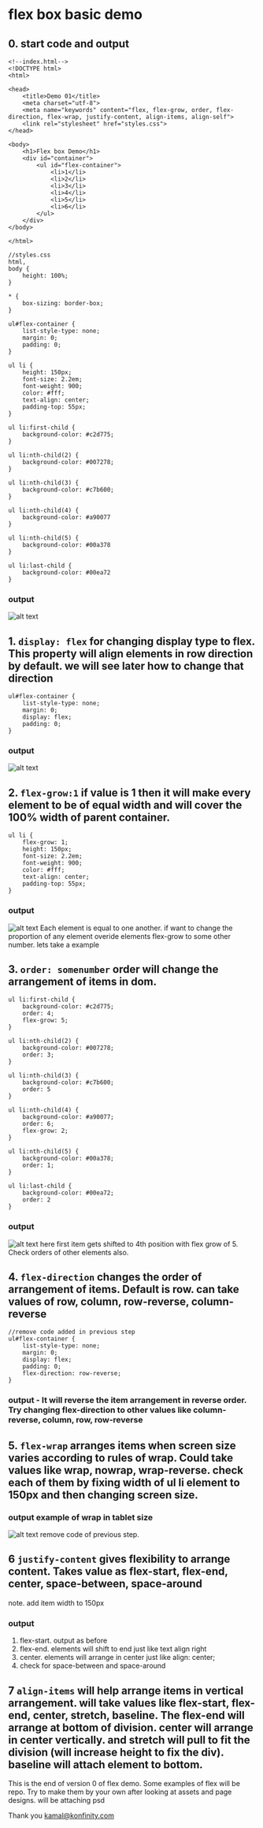 # flex box basic demo 
## 0. start code and output
```
<!--index.html-->
<!DOCTYPE html>
<html>

<head>
    <title>Demo 01</title>
    <meta charset="utf-8">
    <meta name="keywords" content="flex, flex-grow, order, flex-direction, flex-wrap, justify-content, align-items, align-self">
    <link rel="stylesheet" href="styles.css">
</head>

<body>
    <h1>Flex box Demo</h1>
    <div id="container">
        <ul id="flex-container">
            <li>1</li>
            <li>2</li>
            <li>3</li>
            <li>4</li>
            <li>5</li>
            <li>6</li>
        </ul>
    </div>
</body>

</html>
```
```
//styles.css
html,
body {
    height: 100%;
}

* {
    box-sizing: border-box;
}

ul#flex-container {
    list-style-type: none;
    margin: 0;
    padding: 0;
}

ul li {
    height: 150px;
    font-size: 2.2em;
    font-weight: 900;
    color: #fff;
    text-align: center;
    padding-top: 55px;
}

ul li:first-child {
    background-color: #c2d775;
}

ul li:nth-child(2) {
    background-color: #007278;
}

ul li:nth-child(3) {
    background-color: #c7b600;
}

ul li:nth-child(4) {
    background-color: #a90077
}

ul li:nth-child(5) {
    background-color: #00a378
}

ul li:last-child {
    background-color: #00ea72
}
```
### output
![alt text](assets/img00.png "image00")

## 1. `display: flex`  for changing display type to flex. This property will align elements in row direction by default. we will see later how to change that direction
```
ul#flex-container {
    list-style-type: none;
    margin: 0;
    display: flex;
    padding: 0;
}
```
### output
![alt text](assets/img01.png "img01")

## 2. `flex-grow:1` if value is 1 then it will make every element to be of equal width and will cover the 100% width of parent container. 
```
ul li {
    flex-grow: 1;
    height: 150px;
    font-size: 2.2em;
    font-weight: 900;
    color: #fff;
    text-align: center;
    padding-top: 55px;
}
```
### output
![alt text](assets/img02.png "img02")
Each element is equal to one another. if want to change the proportion of any element overide elements flex-grow to some other number. lets take a example

## 3. `order: somenumber` order will change the arrangement of items in dom. 
```
ul li:first-child {
    background-color: #c2d775;
    order: 4;
    flex-grow: 5;
}

ul li:nth-child(2) {
    background-color: #007278;
    order: 3;
}

ul li:nth-child(3) {
    background-color: #c7b600;
    order: 5
}

ul li:nth-child(4) {
    background-color: #a90077;
    order: 6;
    flex-grow: 2;
}

ul li:nth-child(5) {
    background-color: #00a378;
    order: 1;
}

ul li:last-child {
    background-color: #00ea72;
    order: 2
}
```
### output
![alt text](assets/img03.png "img03")
here first item gets shifted to 4th position with flex grow of 5. Check orders of other elements also.

## 4. `flex-direction` changes the order of arrangement of items. Default is row. can take values of row, column, row-reverse, column-reverse
```
//remove code added in previous step
ul#flex-container {
    list-style-type: none;
    margin: 0;
    display: flex;
    padding: 0;
    flex-direction: row-reverse;
}
```
### output - It will reverse the item arrangement in reverse order. Try changing flex-direction to other values like column-reverse, column, row, row-reverse

## 5. `flex-wrap` arranges items when screen size varies according to rules of wrap. Could take values like wrap, nowrap, wrap-reverse. check each of them by fixing width of ul li element to 150px and then changing screen size.

### output example of wrap in tablet size
![alt text](assets/img05.png "img05")
remove code of previous step.

## 6 `justify-content` gives flexibility to arrange content. Takes value as flex-start, flex-end, center, space-between, space-around
note. add item width to 150px

### output
1. flex-start. output as before
2. flex-end. elements will shift to end just like text align right
3. center. elements will arrange in center just like align: center;
4. check for space-between and space-around

## 7 `align-items` will help arrange items in vertical arrangement. will take values like flex-start, flex-end, center, stretch, baseline. The flex-end will arrange at bottom of division. center will arrange in center vertically. and stretch will pull to fit the division (will increase height to fix the div). baseline will attach element to bottom.
This is the end of version 0 of flex demo. Some examples of flex will be repo. Try to make them by your own after looking at assets and page designs. will be attaching psd

Thank you 
kamal@konfinity.com